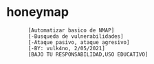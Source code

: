 # honeymap

           [Automatizar basico de NMAP]
           [-Busqueda de vulnerabilidades]
           [-Ataque pasivo, ataque agresivo]
           [-BY: vulk4no, 2/05/2021]
           [BAJO TU RESPONSABILIDAD,USO EDUCATIVO]
